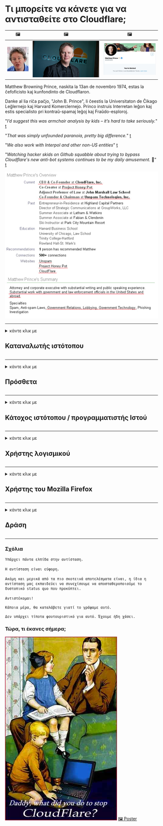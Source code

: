 # Τι μπορείτε να κάνετε για να αντισταθείτε στο Cloudflare;

| 🖼 | 🖼 | 🖼 |
| --- | --- | --- |
| ![](../image/matthew_prince_teen.jpg) | ![](../image/matthew_prince.jpg) | ![](../image/blockedbymatthewprince.jpg) |


Matthew Browning Prince, naskita la 13an de novembro 1974, estas la ĉefoficisto kaj kunfondinto de Cloudflaron.

Danke al lia riĉa paĉjo, "John B. Prince", li ĉeestis la Universitaton de Ĉikago Leĝlernejo kaj Harvard Komerclernejo.
Princo instruis Interretan leĝon kaj estis specialisto pri kontraŭ-spamaj leĝoj kaj Fraŭdo-esploroj.


"*I’d suggest this was armchair analysis by kids – it’s hard to take seriously.*" [t](https://www.theguardian.com/technology/2015/nov/19/cloudflare-accused-by-anonymous-helping-isis)

"*That was simply unfounded paranoia, pretty big difference.*"  [t](https://twitter.com/xxdesmus/status/992757936123359233)

"*We also work with Interpol and other non-US entities*" [t](https://twitter.com/eastdakota/status/1203028504184360960)

"*Watching hacker skids on Github squabble about trying to bypass Cloudflare's new anti-bot systems continues to be my daily amusement.* 🍿" [t](https://twitter.com/eastdakota/status/1273277839102656515)


![](../image/whoismp.jpg)

---


<details>
<summary>κάντε κλικ με

## Καταναλωτής ιστότοπου
</summary>


- Εάν ο ιστότοπος που σας αρέσει χρησιμοποιεί Cloudflare, πείτε τους να μην χρησιμοποιούν το Cloudflare.
  - Η φωνή στα κοινωνικά μέσα όπως το Facebook, το Reddit, το Twitter ή το Mastodon δεν έχει καμία διαφορά. [Οι ενέργειες είναι πιο δυνατές από τα hashtag.](https://twitter.com/phyzonloop/status/1274132092490862594)
  - Προσπαθήστε να επικοινωνήσετε με τον κάτοχο του ιστότοπου εάν θέλετε να κάνετε τον εαυτό σας χρήσιμο.

[Ο Cloudflare είπε](https://github.com/Eloston/ungoogled-chromium/issues/783):
```
Σας συνιστούμε να επικοινωνήσετε με τους διαχειριστές για τις συγκεκριμένες υπηρεσίες ή ιστότοπους με τους οποίους αντιμετωπίζετε πρόβλημα και να μοιραστείτε την εμπειρία σας.
```

[Εάν δεν το ζητήσετε, ο κάτοχος του ιστότοπου δεν γνωρίζει ποτέ αυτό το πρόβλημα.](../PEOPLE.md)

![](../image/liberapay.jpg)

[Επιτυχές παράδειγμα](https://counterpartytalk.org/t/turn-off-cloudflare-on-counterparty-co-plz/164/5).<br>
Εχεις πρόβλημα? [Υψώστε τη φωνή σας τώρα.](https://github.com/maraoz/maraoz.github.io/issues/1) Παράδειγμα παρακάτω.

```
Βοηθάτε μόνο την εταιρική λογοκρισία και τη μαζική παρακολούθηση.
http://crimeflare.eu.org
```

```
Η ιστοσελίδα σας βρίσκεται στον ιδιωτικό περιφραγμένο ιδιωτικό κήπο του CloudFlare.
http://crimeflare.eu.org
```

- Αφιερώστε λίγο χρόνο για να διαβάσετε την πολιτική απορρήτου του ιστότοπου.
  - εάν ο ιστότοπος βρίσκεται πίσω από το Cloudflare ή ο ιστότοπος χρησιμοποιεί υπηρεσίες συνδεδεμένες στο Cloudflare.

Πρέπει να εξηγήσει τι είναι το "Cloudflare" και να ζητήσει άδεια για κοινή χρήση των δεδομένων σας με το Cloudflare. Σε αντίθετη περίπτωση, θα παραβιαστεί η εμπιστοσύνη και θα πρέπει να αποφευχθεί ο εν λόγω ιστότοπος.

[Ένα αποδεκτό παράδειγμα πολιτικής απορρήτου είναι εδώ](https://archive.is/bDlTz) ("Subprocessors" > "Entity Name")

```
Έχω διαβάσει την πολιτική απορρήτου σας και δεν μπορώ να βρω τη λέξη Cloudflare.
Αρνούμαι να μοιραστώ δεδομένα μαζί σας εάν συνεχίσετε να τροφοδοτείτε τα δεδομένα μου στο Cloudflare.
http://crimeflare.eu.org
```

Αυτό είναι ένα παράδειγμα πολιτικής απορρήτου που δεν έχει τη λέξη Cloudflare.
[Liberland Jobs](https://archive.is/daKIr) [privacy policy](https://docsend.com/view/feiwyte):

![](../image/cfwontobey.jpg)

Το Cloudflare έχει τη δική του πολιτική απορρήτου.
[Το Cloudflare αγαπά τους ανθρώπους που κάνουν doxxing.](https://www.reddit.com/r/GamerGhazi/comments/2s64fe/be_wary_reporting_to_cloudflare/)

Ακολουθεί ένα καλό παράδειγμα για τη φόρμα εγγραφής του ιστότοπου.
AFAIK, μηδενικός ιστότοπος το κάνει αυτό. Θα τους εμπιστευτείτε;

```
Κάνοντας κλικ στο «Εγγραφή στο XYZ», αποδέχεστε τους όρους παροχής υπηρεσιών και τη δήλωση απορρήτου.
Συμφωνείτε επίσης να μοιραστείτε τα δεδομένα σας με το Cloudflare και επίσης συμφωνείτε με τη δήλωση απορρήτου του cloudflare.
Εάν το Cloudflare διαρρεύσει τις πληροφορίες σας ή δεν θα σας αφήσει να συνδεθείτε με τους διακομιστές μας, δεν φταίμε εμείς. [*]

[ Εγγραφείτε ] [ διαφωνώ ]
```
[*] [PEOPLE.md](../PEOPLE.md)


- Προσπαθήστε να μην χρησιμοποιήσετε την υπηρεσία τους. Θυμηθείτε ότι παρακολουθείτε από το Cloudflare.
  - ["I'm in your TLS, sniffin' your passworz"](../image/iminurtls.jpg)

- Αναζήτηση για άλλο ιστότοπο. Υπάρχουν εναλλακτικές και ευκαιρίες στο Διαδίκτυο!

- Πείστε τους φίλους σας να χρησιμοποιούν το Tor σε καθημερινή βάση.
  - Η ανωνυμία πρέπει να είναι το πρότυπο του ανοιχτού Διαδικτύου!
  - [Σημειώστε ότι το έργο Tor δεν του αρέσει αυτό το έργο.](../HISTORY.md)

</details>

------

<details>
<summary>κάντε κλικ με

## Πρόσθετα
</summary>

- Εάν το πρόγραμμα περιήγησής σας είναι Firefox, Tor Browser ή Ungoogled Chromium, χρησιμοποιήστε ένα από αυτά τα πρόσθετα παρακάτω.
  - Εάν θέλετε να προσθέσετε άλλο νέο πρόσθετο ρωτήστε πρώτα για αυτό.


| Ονομα | Προγραμματιστής | Υποστήριξη | Μπορεί να αποκλείσει | Μπορεί να ειδοποιήσει | Chrome |
| -------- | -------- | -------- | -------- | -------- | -------- |
| [Bloku Cloudflaron MITM-Atakon](../subfiles/addon/bcma.md) | #Addon | [ ? ](http://crimeflare.eu.org/) | **Ναί**     | **Ναί**     |  **Ναί** |
| [Ĉu ligoj estas vundeblaj al MITM-atako?](../subfiles/addon/ismm.md) | #Addon | [ ? ](http://crimeflare.eu.org/) | Οχι     | **Ναί**     |  **Ναί** |
| [Ĉu ĉi tiuj ligoj blokos Tor-uzanton?](../subfiles/addon/isat.md) | #Addon | [ ? ](http://crimeflare.eu.org/) | Οχι     | **Ναί**     |  **Ναί** |
| [Block Cloudflare MITM Attack](https://trac.torproject.org/projects/tor/attachment/ticket/24351/block_cloudflare_mitm_attack-1.0.14.1-an%2Bfx.xpi)<br>[**DELETED BY TOR PROJECT**](../HISTORY.md) | nullius | [ ? ](../tool/block_cloudflare_mitm_fx), [Link](http://crimeflare.eu.org/) | **Ναί**     | **Ναί**     |  Οχι |
| [TPRB](http://sw.nnpaefp7pkadbxxkhz2agtbv2a4g5sgo2fbmv3i7czaua354334uqqad.onion/) | Sw | [ ? ](http://sw.nnpaefp7pkadbxxkhz2agtbv2a4g5sgo2fbmv3i7czaua354334uqqad.onion/) | **Ναί**     | **Ναί**     |  Οχι |
| [Detect Cloudflare](https://addons.mozilla.org/en-US/firefox/addon/detect-cloudflare/) | Frank Otto | [ ? ](https://github.com/traktofon/cf-detect) | Οχι     | **Ναί**     |  Οχι |
| [True Sight](https://addons.mozilla.org/en-US/firefox/addon/detect-cloudflare-plus/) | claustromaniac | [ ? ](https://github.com/claustromaniac/detect-cloudflare-plus) | Οχι     | **Ναί**     |  Οχι |
| [Which Cloudflare datacenter am I visiting?](https://addons.mozilla.org/en-US/firefox/addon/cf-pop/) | 依云 | [ ? ](https://github.com/lilydjwg/cf-pop) | Οχι     | **Ναί**     |  Οχι |
| [My Privacy DNS - Link Details](https://mypdns.org/infrastructure/mypdns-reporter/-/blob/master/client/addon.md#mypdns-link-details) | My Privacy DNS | [ ? ](https://mypdns.org/MypDNS/support/-/issues) | Ingen     | **Ja**     |  Ingen |


- Το "Decentraleyes" μπορεί να διακόψει τη σύνδεση με το "CDNJS (Cloudflare)".
  - Αποτρέπει την πρόσβαση πολλών αιτημάτων σε δίκτυα και εξυπηρετεί τοπικά αρχεία για να εμποδίζει την καταστροφή των ιστότοπων.
  - Ο προγραμματιστής απάντησε: "[very concerning indeed](https://github.com/Synzvato/decentraleyes/issues/236#issuecomment-352049501)", "[widespread usage severely centralizes the web](https://github.com/Synzvato/decentraleyes/issues/251#issuecomment-366752049)"

- [Μπορείτε επίσης να καταργήσετε ή να μην εμπιστευτείτε το πιστοποιητικό Cloudflare από την αρχή έκδοσης πιστοποιητικών (CA).](https://www.ssl.com/how-to/remove-root-certificate-firefox/)

</details>

------

<details>
<summary>κάντε κλικ με

## Κάτοχος ιστότοπου / προγραμματιστής Ιστού
</summary>


![](../image/word_cloudflarefree.jpg)

- Μην χρησιμοποιείτε τη λύση Cloudflare, Περίοδος.
  - Μπορείτε να κάνετε καλύτερα από αυτό, σωστά; [Δείτε πώς μπορείτε να καταργήσετε συνδρομές, προγράμματα, τομείς ή λογαριασμούς Cloudflare.](https://support.cloudflare.com/hc/en-us/articles/200167776-Removing-subscriptions-plans-domains-or-accounts)

| 🖼 | 🖼 |
| --- | --- |
| ![](../image/htmlalertcloudflare.jpg) | ![](../image/htmlalertcloudflare2.jpg) |

- Θέλετε περισσότερους πελάτες; Ξέρετε τι πρέπει να κάνετε. Η υπόδειξη είναι "πάνω από τη γραμμή".
  - [Γεια σας, γράψατε "Λαμβάνουμε σοβαρά υπόψη το απόρρητό σας", αλλά έχω "Σφάλμα 403 Απαγορευμένο ανώνυμο πληρεξούσιο"](https://it.slashdot.org/story/19/02/19/0033255/stop-saying-we-take-your-privacy-and-security-seriously) Γιατί αποκλείετε το Tor Or VPN; Και γιατί αποκλείετε προσωρινά μηνύματα ηλεκτρονικού ταχυδρομείου;

![](../image/anonexist.jpg)

- Η χρήση του Cloudflare θα αυξήσει τις πιθανότητες διακοπής λειτουργίας. Οι επισκέπτες δεν μπορούν να έχουν πρόσβαση στον ιστότοπό σας εάν ο διακομιστής σας είναι εκτός λειτουργίας ή το Cloudflare είναι εκτός λειτουργίας.
  - [Πιστεύατε ότι το Cloudflare δεν έπεσε ποτέ;](https://www.ibtimes.com/cloudflare-down-not-working-sites-producing-504-gateway-timeout-errors-2618008) [Another](https://twitter.com/Jedduff/status/1097875615997399040) [sample](https://twitter.com/search?f=tweets&vertical=default&q=Cloudflare%20is%20having%20problems). [Need more](../PEOPLE.md)?

![](../image/cloudflareinternalerror.jpg)

- Η χρήση του Cloudflare για τη μεσολάβηση της "υπηρεσίας API", του "διακομιστή ενημέρωσης λογισμικού" ή της "ροής RSS" θα βλάψει τον πελάτη σας. Ένας πελάτης σας τηλεφώνησε και είπε "Δεν μπορώ πλέον να χρησιμοποιήσω το API σας" και δεν έχετε ιδέα τι συμβαίνει. Το Cloudflare μπορεί να αποκλείσει σιωπηλά τον πελάτη σας. Πιστεύεις ότι είναι εντάξει;
  - Υπάρχουν πολλοί πελάτες RSS reader και RSS reader online υπηρεσία. Γιατί δημοσιεύετε ροή RSS εάν δεν επιτρέπετε σε άτομα να εγγραφούν;

![](../image/rssfeedovercf.jpg)

- Χρειάζεστε πιστοποιητικό HTTPS; Χρησιμοποιήστε το "Let's Encrypt" ή απλώς αγοράστε το από την εταιρεία CA.

- Χρειάζεστε διακομιστή DNS; Δεν μπορείτε να ρυθμίσετε τον δικό σας διακομιστή; Τι γίνεται με αυτά: [Hurricane Electric Free DNS](https://dns.he.net/), [Dyn.com](https://dyn.com/dns/), [1984 Hosting](https://www.1984hosting.com/), [Afraid.Org (Διαχειριστής διαγράψτε τον λογαριασμό σας εάν χρησιμοποιείτε το TOR)](https://freedns.afraid.org/)
  - [Alternativoj al DNS](../subfiles/alternative/domaindns.md)

- Ψάχνετε για υπηρεσία φιλοξενίας; Δωρεάν μόνο; Τι γίνεται με αυτά: [Onion Service](http://vww6ybal4bd7szmgncyruucpgfkqahzddi37ktceo3ah7ngmcopnpyyd.onion/en/security/network-security/tor/onionservices-best-practices), [Free Web Hosting Area](https://freewha.com/), [Autistici/Inventati Web Site Hosting](https://www.autinv5q6en4gpf4.onion/services/website), [Github Pages](https://pages.github.com/), [Surge](https://surge.sh/)
  - [Εναλλακτικές λύσεις για το Cloudflare](../subfiles/alternative/cloudflare.md)

- Χρησιμοποιείτε το "cloudflare-ipfs.com"; [Γνωρίζετε ότι το Cloudflare IPFS είναι κακό;](../PEOPLE.md)

- Εγκαταστήστε το Τείχος προστασίας εφαρμογών Web, όπως το OWASP και το Fail2Ban στον διακομιστή σας και διαμορφώστε το σωστά.
  - Ο αποκλεισμός Tor δεν είναι λύση. Μην τιμωρείτε όλους μόνο για μικρούς κακούς χρήστες.

- Ανακατεύθυνση ή αποκλεισμός των χρηστών "Cloudflare Warp" από την πρόσβαση στον ιστότοπό σας. Και δώστε έναν λόγο εάν μπορείτε.

> Λίστα IP: "[Τα τρέχοντα εύρη IP του Cloudflare](cloudflare_inc/)"

> A: Απλά μπλοκάρετε τους

```
server {
...
deny 173.245.48.0/20;
deny 103.21.244.0/22;
deny 103.22.200.0/22;
deny 103.31.4.0/22;
deny 141.101.64.0/18;
deny 108.162.192.0/18;
deny 190.93.240.0/20;
deny 188.114.96.0/20;
deny 197.234.240.0/22;
deny 198.41.128.0/17;
deny 162.158.0.0/15;
deny 104.16.0.0/12;
deny 172.64.0.0/13;
deny 131.0.72.0/22;
deny 2400:cb00::/32;
deny 2606:4700::/32;
deny 2803:f800::/32;
deny 2405:b500::/32;
deny 2405:8100::/32;
deny 2a06:98c0::/29;
deny 2c0f:f248::/32;
...
}
```

> B: Ανακατεύθυνση στη σελίδα προειδοποίησης

```
http {
...
geo $iscf {
default 0;
173.245.48.0/20 1;
103.21.244.0/22 1;
103.22.200.0/22 1;
103.31.4.0/22 1;
141.101.64.0/18 1;
108.162.192.0/18 1;
190.93.240.0/20 1;
188.114.96.0/20 1;
197.234.240.0/22 1;
198.41.128.0/17 1;
162.158.0.0/15 1;
104.16.0.0/12 1;
172.64.0.0/13 1;
131.0.72.0/22 1;
2400:cb00::/32 1;
2606:4700::/32 1;
2803:f800::/32 1;
2405:b500::/32 1;
2405:8100::/32 1;
2a06:98c0::/29 1;
2c0f:f248::/32 1;
}
...
}

server {
...
if ($iscf) {rewrite ^ https://example.com/cfwsorry.php;}
...
}

<?php
header('HTTP/1.1 406 Not Acceptable');
echo <<<CLOUDFLARED
Thank you for visiting ourwebsite.com!<br />
We are sorry, but we can't serve you because your connection is being intercepted by Cloudflare.<br />
Please read http://crimeflare.eu.org for more information.<br />
CLOUDFLARED;
die();
```

- Ρυθμίστε το Tor Onion Service ή το I2P insite εάν πιστεύετε στην ελευθερία και καλωσορίζετε ανώνυμους χρήστες.

- Ζητήστε συμβουλές από άλλους φορείς εκμετάλλευσης ιστότοπων Clearnet / Tor και κάντε ανώνυμους φίλους!

</details>

------

<details>
<summary>κάντε κλικ με

## Χρήστης λογισμικού
</summary>


- Το Discord χρησιμοποιεί το CloudFlare. Εναλλακτικές λύσεις; Συνιστούμε [**Briar** (Android)](https://f-droid.org/en/packages/org.briarproject.briar.android/), [Ricochet (PC)](https://ricochet.im/), [Tox + Tor (Android/PC)](https://tox.chat/download.html)
  - Το Briar περιλαμβάνει Tor daemon, οπότε δεν χρειάζεται να εγκαταστήσετε το Orbot.
  - Προγραμματιστές Qwtch, Open Privacy, διαγραμμένο έργο stop_cloudflare από την υπηρεσία git τους χωρίς προειδοποίηση.

- Εάν χρησιμοποιείτε το Debian GNU / Linux ή οποιοδήποτε παράγωγο, εγγραφείτε: [bug #831835](https://bugs.debian.org/cgi-bin/bugreport.cgi?bug=831835). Και αν μπορείτε, βοηθήστε να επαληθεύσετε την ενημέρωση κώδικα και βοηθήστε τον συντηρητή να καταλήξει στο σωστό συμπέρασμα σχετικά με το εάν πρέπει να γίνει αποδεκτό.

- Συνιστάται πάντα αυτά τα προγράμματα περιήγησης.

| Ονομα | Προγραμματιστής | Υποστήριξη | Σχόλιο |
| -------- | -------- | -------- | -------- |
| [Ungoogled-Chromium](https://ungoogled-software.github.io/ungoogled-chromium-binaries/) | Eloston | [ ? ](https://github.com/Eloston/ungoogled-chromium) | PC (Win, Mac, Linux)  _!Tor_ |
| [Bromite](https://www.bromite.org/fdroid) | Bromite | [ ? ](https://github.com/bromite/bromite/issues) | Android  _!Tor_ |
| [Tor Browser](https://www.torproject.org/download/) | Tor Project | [ ? ](https://support.torproject.org/) | PC (Win, Mac, Linux)  _Tor_|
| [Tor Browser Android](https://www.torproject.org/download/) | Tor Project | [ ? ](https://support.torproject.org/) | Android  _Tor_|
| [Onion Browser](https://itunes.apple.com/us/app/onion-browser/id519296448?mt=8) | Mike Tigas | [ ? ](https://github.com/OnionBrowser/OnionBrowser/issues) | Apple iOS  _Tor_|
| [GNU/Icecat](https://www.gnu.org/software/gnuzilla/) | GNU | [ ? ](https://www.gnu.org/software/gnuzilla/) | PC (Linux) |
| [IceCatMobile](https://f-droid.org/en/packages/org.gnu.icecat/) | GNU | [ ? ](https://lists.gnu.org/mailman/listinfo/bug-gnuzilla) | Android |
| [Iridium Browser](https://iridiumbrowser.de/about/) | Iridium | [ ? ](https://github.com/iridium-browser/iridium-browser/) | PC (Win, Mac, Linux, OpenBSD) |


Το απόρρητο άλλου λογισμικού είναι ατελές. Αυτό δεν σημαίνει ότι το πρόγραμμα περιήγησης Tor είναι "τέλειο".
Δεν υπάρχει 100% ασφαλές ούτε 100% ιδιωτικό στο Διαδίκτυο και την τεχνολογία.

- Δεν θέλετε να χρησιμοποιήσετε το Tor; Μπορείτε να χρησιμοποιήσετε οποιοδήποτε πρόγραμμα περιήγησης με το Tor daemon.
  - [Σημειώστε ότι το έργο Tor δεν του αρέσει.](https://support.torproject.org/tbb/tbb-9/) Χρησιμοποιήστε το πρόγραμμα περιήγησης Tor εάν μπορείτε να το κάνετε.
- [Πώς να χρησιμοποιήσετε το Chromium με το Tor](../subfiles/chromium_tor.md)


Ας μιλήσουμε για το απόρρητο άλλου λογισμικού.

- [Εάν χρειάζεστε πραγματικά το Firefox, επιλέξτε "Firefox ESR".](https://www.mozilla.org/en-US/firefox/organizations/)
  - [Firefox - Παρατηρητής Spyware](https://spyware.neocities.org/articles/firefox.html)
  - [Ο Firefox απορρίπτει την ελεύθερη ομιλία και απαγορεύει την ελεύθερη ομιλία](https://web.archive.org/web/20200423010026/https://reclaimthenet.org/firefox-rejects-free-speech-bans-free-speech-commenting-plugin-dissenter-from-its-extensions-gallery/)
  - ["100+ αρνητικές ψήφοι. Φαίνεται σαν να ζητάτε από μια εταιρεία λογισμικού να τηρήσει ... το λογισμικό είναι πάρα πολύ στις μέρες μας."](https://old.reddit.com/r/firefox/comments/gutdiw/weve_got_work_to_do_the_mozilla_blog/fslbbb6/)
  - [Λοιπόν, γιατί ο Firefox μου δείχνει συνδέσμους χορηγίας στη γραμμή διευθύνσεων URL;](https://www.reddit.com/r/firefox/comments/jybx2w/uh_why_is_firefox_showing_me_sponsored_links_in/)
  - [Mozilla - Ενσαρκωμένος διάβολος](https://digdeeper.neocities.org/ghost/mozilla.html)

- [Θυμηθείτε, η Mozilla χρησιμοποιεί την υπηρεσία Cloudflare.](https://www.robtex.com/dns-lookup/www.mozilla.org) [Χρησιμοποιούν επίσης την υπηρεσία DNS του Cloudflare στο προϊόν τους.](https://www.theregister.co.uk/2018/03/21/mozilla_testing_dns_encryption/)

- [Ο Mozilla απέρριψε επίσημα αυτό το εισιτήριο.](https://bugzilla.mozilla.org/show_bug.cgi?id=1426618)

- [Το Firefox Focus είναι ένα αστείο.](https://github.com/mozilla-mobile/focus-android/issues/1743) [Υποσχέθηκαν να απενεργοποιήσουν την τηλεμετρία, αλλά την άλλαξαν.](https://github.com/mozilla-mobile/focus-android/issues/4210)

- [Ο προγραμματιστής PaleMoon / Basilisk λατρεύει το Cloudflare.](https://github.com/mozilla-mobile/focus-android/issues/1743#issuecomment-345993097)
  - [Ο διακομιστής αρχείων του Pale Moon παραβίασε και διέδωσε κακόβουλο λογισμικό για 18 μήνες](https://www.reddit.com/r/privacytoolsIO/comments/cc808y/pale_moons_archive_server_hacked_and_spread/)
  - Μισεί επίσης τους χρήστες του Tor - "[Αφήστε το να είναι εχθρικό έναντι του Tor. Νομίζω ότι οι περισσότεροι ιστότοποι πρέπει να είναι εχθρικοί έναντι του Tor, λαμβάνοντας υπόψη τον εξαιρετικά υψηλό παράγοντα κατάχρησης.](https://github.com/yacy/yacy_search_server/issues/314#issuecomment-565932097)"

- [Το Waterfox αντιμετωπίζει σοβαρό πρόβλημα "τηλέφωνα στο σπίτι"](https://spyware.neocities.org/articles/waterfox.html)

- [Το Google Chrome είναι ένα λογισμικό υποκλοπής spyware.](https://www.gnu.org/proprietary/malware-google.en.html)
  - [Η Google σχεδιάζει τη δραστηριότητά σας.](https://spyware.neocities.org/articles/chrome.html)

- [Το SRWare Iron κάνει πάρα πολλά τηλέφωνα σύνδεση στο σπίτι.](https://spyware.neocities.org/articles/iron.html) Συνδέεται επίσης με τομείς google.

- [Brave Browser λίστα επιτρεπόμενων Facebook / Twitter trackers.](https://www.bleepingcomputer.com/news/security/facebook-twitter-trackers-whitelisted-by-brave-browser/)
  - [Εδώ είναι περισσότερα θέματα.](https://spyware.neocities.org/articles/brave.html)
  - [ID θυγατρικών binance](https://twitter.com/cryptonator1337/status/1269594587716374528)

- [Το Microsoft Edge επιτρέπει στο Facebook να εκτελεί κώδικα Flash πίσω από τις πλάτες των χρηστών.](https://www.zdnet.com/article/microsoft-edge-lets-facebook-run-flash-code-behind-users-backs/)

- [Το Vivaldi δεν σέβεται το απόρρητό σας.](https://spyware.neocities.org/articles/vivaldi.html)

- [Επίπεδο spyware Opera: Εξαιρετικά υψηλό](https://spyware.neocities.org/articles/opera.html)

- Apple iOS: [Δεν πρέπει να χρησιμοποιείτε καθόλου iOS, κυρίως επειδή είναι κακόβουλο λογισμικό.](https://www.gnu.org/proprietary/malware-apple.html)

Επομένως, συνιστούμε μόνο τον παραπάνω πίνακα. Τίποτα άλλο.

</details>

------

<details>
<summary>κάντε κλικ με

## Χρήστης του Mozilla Firefox
</summary>


- Το "Firefox Nightly" θα στείλει πληροφορίες επιπέδου εντοπισμού σφαλμάτων σε διακομιστές Mozilla χωρίς μέθοδο εξαίρεσης.
  - [Οι διακομιστές Mozilla απολαμβάνουν το Cloudflare](https://www.digwebinterface.com/?hostnames=www.mozilla.org%0D%0Amozilla.cloudflare-dns.com&type=&ns=resolver&useresolver=8.8.4.4&nameservers=)

- Είναι δυνατό να απαγορεύσετε τη σύνδεση του Firefox σε διακομιστές Mozilla.
  - [Οδηγός προτύπων πολιτικής του Mozilla](https://github.com/mozilla/policy-templates/blob/master/README.md)
  - Λάβετε υπόψη ότι αυτό το τέχνασμα μπορεί να σταματήσει να λειτουργεί σε νεότερη έκδοση, επειδή ο Mozilla αρέσει να τους επιτραπεί.
  - Χρησιμοποιήστε το τείχος προστασίας και το φίλτρο DNS για να τα αποκλείσετε εντελώς.

"`/distribution/policies.json`"

>     "WebsiteFilter": {
> 		"Block": [
> 		"*://*.mozilla.com/*",
> 		"*://*.mozilla.net/*",
> 		"*://*.mozilla.org/*",
> 		"*://webcompat.com/*",
> 		"*://*.firefox.com/*",
> 		"*://*.thunderbird.net/*",
> 		"*://*.cloudflare.com/*"
> 		]
>     },


- ~~Αναφέρετε ένα σφάλμα στο tracker του mozilla, λέγοντάς τους να μην χρησιμοποιούν το Cloudflare.~~ Υπήρξε μια αναφορά σφαλμάτων για το bugzilla. Πολλά άτομα δημοσιεύτηκαν την ανησυχία τους, ωστόσο το σφάλμα έκρυψε ο διαχειριστής το 2018.

- Μπορείτε να απενεργοποιήσετε το DoH στον Firefox.
  - [Αλλαγή προεπιλεγμένου παρόχου DNS του firefox](../subfiles/change-firefox-dns.md)

![](../image/firefoxdns.jpg)

- [Εάν θέλετε να χρησιμοποιήσετε DNS χωρίς ISP, σκεφτείτε το ενδεχόμενο να χρησιμοποιήσετε την υπηρεσία DNS OpenNIC Tier2 ή οποιαδήποτε από τις υπηρεσίες DNS που δεν είναι Cloudflare.](https://wiki.opennic.org/start)
![](../image/opennic.jpg)
  - Αποκλεισμός Cloudflare με DNS. [Crimeflare DNS](../subfiles/service/publicdns.md)

- Μπορείτε να χρησιμοποιήσετε το Tor ως πρόγραμμα επίλυσης DNS. [Εάν δεν είστε ειδικός του Tor, κάντε την ερώτηση εδώ.](https://tor.stackexchange.com/)

> **Πως?**
> 1. Κατεβάστε το Tor και εγκαταστήστε τον στον υπολογιστή σας.
> 2. Προσθέστε αυτήν τη γραμμή στο αρχείο "torrc".
> DNSPort 127.0.0.1:53
> 3. Επανεκκινήστε το Tor.
> 4. Ορίστε το διακομιστή DNS του υπολογιστή σας σε "127.0.0.1".

</details>

------

<details>
<summary>κάντε κλικ με

## Δράση
</summary>


- Πείτε στους άλλους γύρω σας για τους κινδύνους του Cloudflare.

- [Βοηθήστε στη βελτίωση αυτού του αποθετηρίου.](http://crimeflare.eu.org)
  - Τόσο οι λίστες, τα επιχειρήματα κατά αυτής όσο και οι λεπτομέρειες.

- [Τεκμηρίωση και δημοσίευση σε μεγάλο βαθμό όπου τα πράγματα πάνε στραβά με το Cloudflare (και παρόμοιες εταιρείες), φροντίζοντας να αναφέρετε αυτό το αποθετήριο όταν το κάνετε](http://crimeflare.eu.org) :)

- Προσελκύστε περισσότερα άτομα που χρησιμοποιούν το Tor από προεπιλογή, ώστε να μπορούν να γνωρίσουν τον ιστό από την οπτική γωνία διαφορετικών τμημάτων του κόσμου.

- Ξεκινήστε ομάδες, στα μέσα κοινωνικής δικτύωσης και στο χώρο του κρέατος, αφιερωμένες στην απελευθέρωση του κόσμου από το Cloudflare.

- Όπου ενδείκνυται, συνδεθείτε με αυτές τις ομάδες σε αυτό το αποθετήριο - αυτό μπορεί να είναι ένα μέρος για το συντονισμό της συνεργασίας ως ομάδων.

- [Ξεκινήστε ένα συνεργείο που μπορεί να προσφέρει μια σημαντική μη εταιρική εναλλακτική λύση στο Cloudflare.](../subfiles/alternative/cloudflare.md)

- Ενημερώστε μας για τυχόν εναλλακτικές λύσεις για να βοηθήσουμε τουλάχιστον να παρέχουμε άμυνα πολλαπλών επιπέδων ενάντια στο Cloudflare.

- Εάν είστε πελάτης Cloudflare, ορίστε τις ρυθμίσεις απορρήτου σας και περιμένετε να τους παραβιάσουν.
  - [Στη συνέχεια, φέρτε τους με χρέωση κατά παραβίασης ανεπιθύμητων μηνυμάτων / απορρήτου.](https://twitter.com/thexpaw/status/1108424723233419264)

- Εάν βρίσκεστε στις Ηνωμένες Πολιτείες της Αμερικής και ο εν λόγω ιστότοπος είναι τράπεζα ή λογιστής, προσπαθήστε να ασκήσετε νομική πίεση βάσει του νόμου Gramm – Leach – Bliley ή του νόμου για τους Αμερικανούς με DIsabilities και να μας ενημερώσετε σχετικά με το πόσο μακριά φτάνετε .

- Εάν ο ιστότοπος είναι κυβερνητικός ιστότοπος, προσπαθήστε να ασκήσετε νομική πίεση στην 1η τροποποίηση του Συντάγματος των ΗΠΑ.

- Εάν είστε πολίτης της ΕΕ, επικοινωνήστε με τον ιστότοπο για να στείλετε τα προσωπικά σας στοιχεία σύμφωνα με τον Γενικό Κανονισμό Προστασίας Δεδομένων. Εάν αρνούνται να σας δώσουν τις πληροφορίες σας, αυτό αποτελεί παραβίαση του νόμου.

- Για εταιρείες που ισχυρίζονται ότι προσφέρουν υπηρεσίες στον ιστότοπό τους, δοκιμάστε να τις αναφέρετε ως "ψευδείς διαφημίσεις" σε οργανισμούς προστασίας καταναλωτών και BBB. Οι ιστότοποι Cloudflare εξυπηρετούνται από διακομιστές Cloudflare.

- [Η ITU προτείνει στο πλαίσιο των ΗΠΑ ότι το Cloudflare έχει αρχίσει να γίνεται αρκετά μεγάλο ώστε να μπορεί να τους επιβληθεί αντιμονοπωλιακός νόμος.](https://www.itu.int/en/ITU-T/Workshops-and-Seminars/20181218/Documents/Geoff_Huston_Presentation.pdf)

- Είναι πιθανό ότι η GNU GPL έκδοση 4 θα μπορούσε να περιλαμβάνει μια διάταξη κατά της αποθήκευσης πηγαίου κώδικα πίσω από μια τέτοια υπηρεσία, απαιτώντας για όλα τα προγράμματα GPLv4 και μεταγενέστερα ότι τουλάχιστον ο πηγαίος κώδικας είναι προσβάσιμος μέσω ενός μέσου που δεν κάνει διάκριση εις βάρος των χρηστών Tor.

- [Se vi uzas Mastodon bonvolu sekvi la konton Mitigator](../subfiles/service/altlink.md).

</details>

------

### Σχόλια

```
Υπάρχει πάντα ελπίδα στην αντίσταση.

Η αντίσταση είναι εύφορη.

Ακόμη και μερικά από τα πιο σκοτεινά αποτελέσματα είναι, η ίδια η αντίσταση μας εκπαιδεύει να συνεχίσουμε να αποσταθεροποιούμε το δυστοπικό status quo που προκύπτει.

Αντιστέκομαι!
```

```
Κάποια μέρα, θα καταλάβετε γιατί το γράψαμε αυτό.
```

```
Δεν υπάρχει τίποτα φουτουριστικό για αυτό. Έχουμε ήδη χάσει.
```

### Τώρα, τι έκανες σήμερα;


![](../image/stopcf.jpg) [🖼 Poster](../image/poster/README.md)
